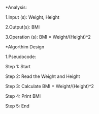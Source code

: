 *Analysis:

1.Input (s): Weight, Height

2.Output(s): BMI

3.Operation (s): BMI = Weight/(Height)^2

*Algorthim Design 

1.Pseudocode:

Step 1: Start

Step 2: Read the Weight and Height 

Step 3: Calculate BMI = Weight/(Height)^2

Step 4: Print BMI

Step 5: End



